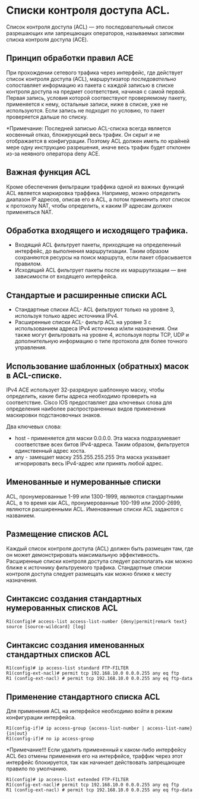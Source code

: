 # Списки контроля доступа ACL.

Список контроля доступа (ACL) — это последовательный список разрешающих или запрещающих операторов, называемых записями списка контроля доступа (ACE).

## Принцип обработки правил ACE

При прохождении сетевого трафика через интерфейс, где действует список контроля доступа (ACL), маршрутизатор *последовательно* сопоставляет информацию из пакета с каждой записью в списке контроля доступа на предмет соответствия, начиная с самой первой. Первая запись, условия которой соотвествуют проверяемому пакету, применяется к нему, остальные записи, ниже в списке, уже не используются. Если запись не подходит по условию, то пакет проверяется дальше по списку.

*Примечание: Последней записью ACL-списка всегда является косвенный отказ, блокирующий весь трафик. Он скрыт и не отображается в конфигурации. Поэтому ACL должен иметь по крайней мере одну инструкцию разрешения, иначе весь трафик будет отклонен из-за неявного оператора deny ACE.

## Важная функция ACL

Кроме обеспечения фильтрации траффика одной из важных функций ACL является маркировка траффика. Например, можно определить диапазон IP адресов, описав его в ACL, а потом применить этот список к протоколу NAT, чтобы определить, к каким IP адресам должен применяться NAT.

## Обработка входящего и исходящего трафика.

- Входящий ACL фильтрует пакеты, приходящие на определенный интерфейс, до выполнения маршрутизации. Таким образом сохраняются ресурсы на поиск маршрута, если пакет сбрасывается правилом.
- Исходящий ACL фильтрует пакеты после их маршрутизации — вне зависимости от входящего интерфейса.

## Стандартые и расширенные списки ACL

- Стандартные списки ACL- ACL фильтруют только на уровне 3, используя только адрес источника IPv4. 
- Расширенные списки ACL- фильтр ACL на уровне 3 с
использованием адреса IPv4 источника и/или назначения. Они также могут фильтровать на уровне 4, используя порты TCP, UDP и дополнительную информацию о типе протокола для более точного управления.

## Использование шаблонных (обратных) масок в ACL-списке.

IPv4 ACE использует 32-разрядную шаблонную маску, чтобы определить, какие биты адреса необходимо проверить на соответствие.
Cisco IOS предоставляет два ключевых слова для определения наиболее распространенных видов применения маскировки подстановочных знаков.

Два ключевых слова:
- host - применяется для маски 0.0.0.0. Эта маска подразумевает соответствие всех битов IPv4-адреса. Таким образом, фильтруется единственный адрес хоста.
- any - замещает маску 255.255.255.255 Эта маска указывает игнорировать весь IPv4-адрес или принять любой адрес.

## Именованные и нумерованные списки

ACL, пронумерованные 1-99 или 1300-1999, являются стандартными ACL, в то время как ACL, пронумерованные 100-199 или 2000-2699, являются расширенными ACL.
Именованные списки ACL задаются с названием.

## Размещение списков ACL

Каждый список контроля доступа (ACL) должен быть размещен там, где он может демонстрировать максимальную эффективность. Расширенные списки контроля доступа следует располагать как можно ближе к источнику фильтруемого трафика.  Стандартные списки контроля доступа следует размещать как можно ближе к месту назначения.


## Синтаксис создания стандартных нумерованных списков ACL
```
R1(config)# access-list access-list-number {deny|permit|remark text} source [source-wildcard] [log]
```
## Синтаксис создания именованных стандартных списков ACL
```
R1(config)# ip access-list standard FTP-FILTER
R1(config-ext-nacl)# permit tcp 192.168.10.0 0.0.0.255 any eq ftp
R1 (config-ext-nacl) # permit tcp 192.168.10.0 0.0.255 any eq ftp-data
```

## Применение стандартного списка ACL

Для применения ACL на интерфейсе необходимо войти в режим конфигурации интерфейса.

```
R1(config-if)# ip access-group {access-list-number | access-list-name} {in|out}
R1(config-if)# no ip access-group
```

*Примечание!!! Если удалить примененный к каком-либо интерфейсу ACL без отмены применения его на интерфейсе, траффик через этот интерфейс блокируется, так как начинает действовать запрещающее правило по умолчанию.

```
R1(config)# ip access-list extended FTP-FILTER
R1(config-ext-nacl)# permit tcp 192.168.10.0 0.0.0.255 any eq ftp
R1 (config-ext-nacl) # permit tcp 192.168.10.0 0.0.255 any eq ftp-data
```
